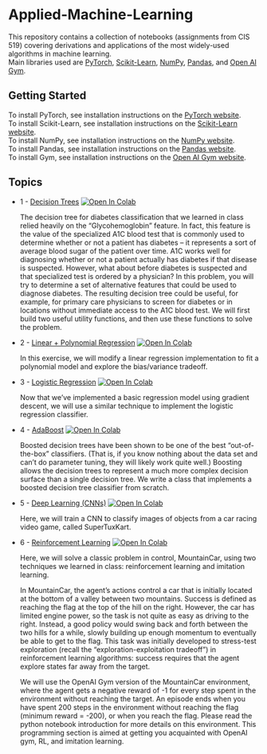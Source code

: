 # Applied-Machine-Learning
This repository contains a collection of notebooks (assignments from CIS 519) covering derivations and applications of the most widely-used algorithms in machine learning.  
Main libraries used are [PyTorch](https://github.com/pytorch/pytorch), [Scikit-Learn](https://github.com/scikit-learn/scikit-learn), [NumPy](https://github.com/numpy/numpy), [Pandas](https://github.com/pandas-dev/pandas), and [Open AI Gym](https://github.com/openai/gym).

## Getting Started
To install PyTorch, see installation instructions on the [PyTorch website](pytorch.org).  
To install Scikit-Learn, see installation instructions on the [Scikit-Learn website](scikit-learn.org).  
To install NumPy, see installation instructions on the [NumPy website](numpy.org).  
To install Pandas, see installation instructions on the [Pandas website](pandas.pydata.org).    
To install Gym, see installation instructions on the [Open AI Gym website](https://gym.openai.com/).

## Topics

* 1 - [Decision Trees](https://github.com/roynwu/Applied-Machine-Learning/blob/master/1.%20Decision%20Trees/notebook/decision_tree.ipynb) [![Open In Colab](https://colab.research.google.com/assets/colab-badge.svg)](https://colab.research.google.com/drive/1ifxNBdChd_8kqgWBxx9IEgce0afeEMMg?usp=sharing)

  The decision tree for diabetes classification that we learned in class relied heavily on the “Glycohemoglobin”
feature. In fact, this feature is the value of the specialized A1C blood test that is commonly used to determine
whether or not a patient has diabetes – it represents a sort of average blood sugar of the patient over time.
A1C works well for diagnosing whether or not a patient actually has diabetes if that disease is suspected.
However, what about before diabetes is suspected and that specialized test is ordered by a physician?
In this problem, you will try to determine a set of alternative features that could be used to diagnose diabetes.
The resulting decision tree could be useful, for example, for primary care physicians to screen for diabetes
or in locations without immediate access to the A1C blood test. We will first build two useful utility functions, and then use these functions to solve the problem.

* 2 - [Linear + Polynomial Regression](https://github.com/roynwu/Applied-Machine-Learning/blob/master/2.%20Linear%20%2B%20Polynomal%20Regression/notebook/linear%2Bpoly_regression.ipynb) [![Open In Colab](https://colab.research.google.com/assets/colab-badge.svg)](https://colab.research.google.com/drive/1aIYae6nJXeQlOmgZYpI700C2fGZUmMIg?usp=sharing)

  In this exercise, we will modify a linear regression implementation to fit a polynomial model
and explore the bias/variance tradeoff. 

* 3 - [Logistic Regression](https://github.com/roynwu/Applied-Machine-Learning/blob/master/3.%20Logistic%20Regression/notebook/logistic_regression.ipynb) [![Open In Colab](https://colab.research.google.com/assets/colab-badge.svg)](https://colab.research.google.com/drive/1T4Fk8J47EXLyJ4bHCR9OQGndrX2uYsy2?usp=sharing)

  Now that we’ve implemented a basic regression model using gradient descent, we will
use a similar technique to implement the logistic regression classifier.

* 4 - [AdaBoost](https://github.com/roynwu/Applied-Machine-Learning/blob/master/4.%20Adaboost/notebook/boosted.ipynb) [![Open In Colab](https://colab.research.google.com/assets/colab-badge.svg)](https://colab.research.google.com/drive/1lJFy_A9Y69_vNTe1hubvhiUCNfcOL9U7?usp=sharing)

  Boosted decision trees have been shown to be one of the best “out-of-the-box”
classifiers. (That is, if you know nothing about the data set and can’t do parameter tuning, they will likely
work quite well.) Boosting allows the decision trees to represent a much more complex decision surface than
a single decision tree. We write a class that implements a boosted decision tree classifier from scratch.

* 5 - [Deep Learning (CNNs)](https://github.com/roynwu/Applied-Machine-Learning/blob/master/5.%20Deep%20Learning%20(CNNs)/noteboook/cnn_classification.ipynb) [![Open In Colab](https://colab.research.google.com/assets/colab-badge.svg)](https://colab.research.google.com/drive/1tPsoSiJMf33XWYHnFogkJk3H7WDS8G7T?usp=sharing)

  Here, we will train a CNN to classify images of objects from a car racing video game, called SuperTuxKart.

* 6 - [Reinforcement Learning](https://github.com/roynwu/Applied-Machine-Learning/blob/master/6.%20Reinforcement%20Learning/notebook/mountain_car.ipynb) [![Open In Colab](https://colab.research.google.com/assets/colab-badge.svg)](https://colab.research.google.com/drive/1iSQZtyBd7bSMSRamHups4tkLPawmCcOJ?usp=sharing)

  Here, we will solve a classic problem in control, MountainCar, using two techniques
we learned in class: reinforcement learning and imitation learning.  

  In MountainCar, the agent’s actions control a car that is initially located at the bottom of a valley between
two mountains. Success is defined as reaching the flag at the top of the hill on the
right. However, the car has limited engine power, so the task is not quite as easy as driving to the right.
Instead, a good policy would swing back and forth between the two hills for a while, slowly building up
enough momentum to eventually be able to get to the flag. This task was initially developed to stress-test
exploration (recall the “exploration-exploitation tradeoff”) in reinforcement learning algorithms: success
requires that the agent explore states far away from the target.  

  We will use the OpenAI Gym version of the MountainCar environment, where the agent gets a negative
reward of -1 for every step spent in the environment without reaching the target. An episode ends when you
have spent 200 steps in the environment without reaching the flag (minimum reward = -200), or when you
reach the flag. Please read the python notebook introduction for more details on this environment.
This programming section is aimed at getting you acquainted with OpenAI gym, RL, and imitation learning.
